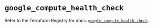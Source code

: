 # `google_compute_health_check`

Refer to the Terraform Registry for docs: [`google_compute_health_check`](https://registry.terraform.io/providers/hashicorp/google/6.20.0/docs/resources/compute_health_check).
